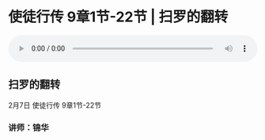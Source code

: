 # 使徒行传 9章1节-22节 | 扫罗的翻转

<audio style="width: 100%;" preload="false" controls controlslist="nodownload"><source src="https://file.simai.life/audio/mp3/2021/tu_9_1-22_210207.mp3" type="audio/mpeg">Your browser does not support the audio element.</audio>

## 扫罗的翻转
2月7日 
使徒行传 9章1节-22节
### 讲师：锦华


